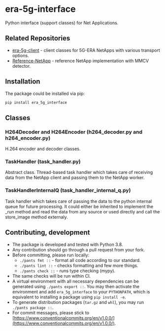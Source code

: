 # era-5g-interface
Python interface (support classes) for Net Applications.

## Related Repositories

- [era-5g-client](https://github.com/5G-ERA/era-5g-client) - client classes for 5G-ERA NetApps with various transport options.
- [Reference-NetApp](https://github.com/5G-ERA/Reference-NetApp) - reference NetApp implementation with MMCV detector.

## Installation

The package could be installed via pip:

```bash
pip install era_5g_interface
```

## Classes

### H264Decoder and H264Encoder (h264_decoder.py and h264_encoder.py)

H.264 encoder and decoder classes.

### TaskHandler (task_handler.py)

Abstract class. Thread-based task handler which takes care of receiving data from the NetApp client and passing them to the NetApp worker.

### TaskHandlerInternalQ (task_handler_internal_q.py)

Task handler which takes care of passing the data to the python internal queue for future processing. It could either be inherited to implement the _run method and read the data from any source or used directly and call the store_image method externaly.

## Contributing, development

- The package is developed and tested with Python 3.8.
- Any contribution should go through a pull request from your fork.
- Before committing, please run locally:
  - `./pants fmt ::` - format all code according to our standard.
  - `./pants lint ::` - checks formatting and few more things.
  - `./pants check ::` - runs type checking (mypy).
- The same checks will be run within CI.
- A virtual environment with all necessary dependencies can be generated using `./pants export ::`. 
  You may then activate the environment and add `era_5g_interface` to your `PYTHONPATH`, which is equivalent 
  to installing a package using `pip install -e`.
- To generate distribution packages (`tar.gz` and `whl`), you may run `./pants package ::`.
- For commit messages, please stick to 
  [https://www.conventionalcommits.org/en/v1.0.0/](https://www.conventionalcommits.org/en/v1.0.0/).
